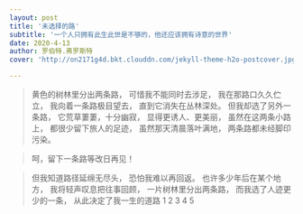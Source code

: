 ```yaml
---
layout: post
title: '未选择的路'
subtitle: '一个人只拥有此生此世是不够的，他还应该拥有诗意的世界'
date: 2020-4-13
author: 罗伯特.弗罗斯特
cover: 'http://on2171g4d.bkt.clouddn.com/jekyll-theme-h2o-postcover.jpg'

---
```


>黄色的树林里分出两条路， 
>可惜我不能同时去涉足， 
>我在那路口久久伫立， 
>我向着一条路极目望去， 
>直到它消失在丛林深处。 
>但我却选了另外一条路， 
>它荒草萋萋，十分幽寂， 
>显得更诱人、更美丽， 
>虽然在这两条小路上， 
>都很少留下旅人的足迹， 
>虽然那天清晨落叶满地， 
>两条路都未经脚印污染。 

>呵，留下一条路等改日再见！ 

>但我知道路径延绵无尽头， 
>恐怕我难以再回返。 
>也许多少年后在某个地方， 
>我将轻声叹息把往事回顾， 
>一片树林里分出两条路， 
>而我选了人迹更少的一条， 
>从此决定了我一生的道路
1
2
3
4
5

